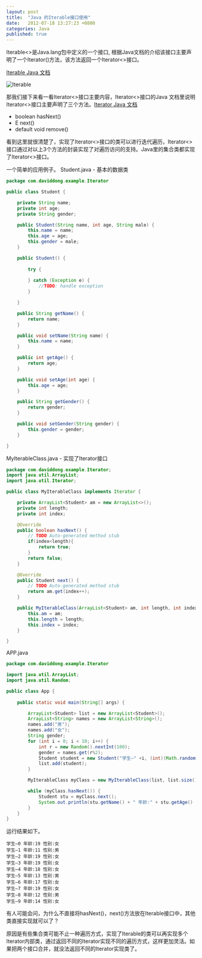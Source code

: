```yaml
---
layout: post
title:  "Java 的Iterable接口使用"
date:   2012-07-18 13:27:23 +0800
categories: Java
published: true
---
```

Iterable<>是Java.lang包中定义的一个接口, 
根据Java文档的介绍该接口主要声明了一个Iterator()方法，该方法返回一个Iterator<>接口。

[Iterable Java 文档](https://docs.oracle.com/javase/8/docs/api/)<br>

![Iterable](https://gangdong.github.io/daviddong.github.io/assets/image/java-iterable-function.png)
<br>

那我们接下来看一看Iterator<>接口主要内容，Iterator<>接口的Java 文档里说明
Iterator<>接口主要声明了三个方法。[Iterator Java 文档](https://docs.oracle.com/javase/8/docs/api/)
+ boolean hasNext()
+ E next()
+ default void remove()

看到这里就很清楚了，实现了Iterator<>接口的类可以进行迭代遍历，Iterator<>接口通过对以上3个方法的封装实现了对遍历访问的支持。Java里的集合类都实现了Iterator<>接口。

一个简单的应用例子。
Student.java - 基本的数据类
```java
package com.daviddong.example.Iterator

public class Student {

    private String name;
    private int age;
    private String gender;

    public Student(String name, int age, String male) {
        this.name = name;
        this.age = age;
        this.gender = male;
    }

    public Student() {
        
        try {
            
        } catch (Exception e) { 
            //TODO: handle exception
        }

    }

    public String getName() {
        return name;
    }

    public void setName(String name) {
        this.name = name;
    }

    public int getAge() {
        return age;
    }

    public void setAge(int age) {
        this.age = age;
    }

    public String getGender() {
        return gender;
    }

    public void setGender(String gender) {
        this.gender = gender;
    }

}
```
MyIterableClass.java - 实现了Iterator接口
```java
package com.daviddong.example.Iterator;
import java.util.ArrayList;
import java.util.Iterator;

public class MyIterableClass implements Iterator {

    private ArrayList<Student> am = new ArrayList<>();
    private int length;
    private int index;

    @Override
    public boolean hasNext() {
        // TODO Auto-generated method stub
        if(index<length){
            return true;
        }
        return false;
    }

    @Override
    public Student next() {
        // TODO Auto-generated method stub
        return am.get(index++);
    }

    public MyIterableClass(ArrayList<Student> am, int length, int index) {
        this.am = am;
        this.length = length;
        this.index = index;
    }

}
```
APP.java
```java
package com.daviddong.example.Iterator

import java.util.ArrayList;
import java.util.Random;

public class App {
    
    public static void main(String[] args) {

        ArrayList<Student> list = new ArrayList<Student>();
        ArrayList<String> names = new ArrayList<String>();
        names.add("男");
        names.add("女");
        String gender;
        for (int i = 0; i < 10; i++) {
            int r = new Random().nextInt(100);
            gender = names.get(r%2);
            Student student = new Student("学生—" +i, (int)(Math.random()*10)+10, gender);
            list.add(student);
        }

        MyIterableClass myClass = new MyIterableClass(list, list.size(), 0);

        while (myClass.hasNext()) {
            Student stu = myClass.next();
            System.out.println(stu.getName() + " 年龄:" + stu.getAge() + " 性别:" + stu.getGender());
        }
    }
}
```
运行结果如下。
```
学生—0 年龄:19 性别:女
学生—1 年龄:11 性别:男
学生—2 年龄:19 性别:女
学生—3 年龄:19 性别:女
学生—4 年龄:18 性别:女
学生—5 年龄:13 性别:男
学生—6 年龄:17 性别:女
学生—7 年龄:19 性别:女
学生—8 年龄:12 性别:男
学生—9 年龄:14 性别:女
```
有人可能会问，为什么不直接将hasNext()，next()方法放在Iterable接口中，其他类直接实现就可以了？

原因是有些集合类可能不止一种遍历方式，实现了Iterable的类可以再实现多个Iterator内部类，通过返回不同的Iterator实现不同的遍历方式，这样更加灵活。如果把两个接口合并，就没法返回不同的Iterator实现类了。
<br>